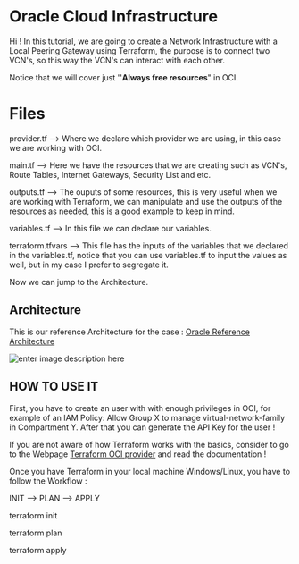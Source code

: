 # Oracle Cloud Infrastructure

Hi ! In this tutorial, we are going to create a Network Infrastructure with a Local Peering Gateway using Terraform, the purpose is to connect two VCN's, so this way the VCN's can interact with each other.

Notice that we will cover just ''**Always free resources**" in OCI.


# Files

provider.tf --> Where we declare which provider we are using, in this case we are working with OCI.

main.tf --> Here we have the resources that we are creating such as VCN's, Route Tables, Internet Gateways, Security List and etc.

outputs.tf --> The ouputs of some resources, this is very useful when we are working with Terraform, we can manipulate and use the outputs of the resources as needed, this is a good example to keep in mind.

variables.tf --> In this file we can declare our variables.

terraform.tfvars --> This file has the inputs of the variables that we declared in the variables.tf, notice that you can use variables.tf to input the values as well, but in my case I prefer to segregate it.

Now we can jump to the Architecture.


## Architecture

This is our reference Architecture for the case : [Oracle Reference Architecture](https://docs.oracle.com/en-us/iaas/Content/Network/Tasks/localVCNpeering.htm)

![enter image description here](https://docs.oracle.com/en-us/iaas/Content/Resources/Images/network_local_peering_basic.png)


## HOW TO USE IT

First, you have to create an user with with enough privileges in OCI, for example of an IAM Policy: Allow Group X to manage virtual-network-family in Compartment Y. After that you can generate the API Key for the user !

If you are not aware of how Terraform works with the basics, consider to go to the Webpage [Terraform OCI provider](https://registry.terraform.io/providers/oracle/oci/latest/docs) and read the documentation !

Once you have Terraform in your local machine Windows/Linux, you have to follow the Workflow :

INIT --> PLAN --> APPLY

terraform init

terraform plan

terraform apply
